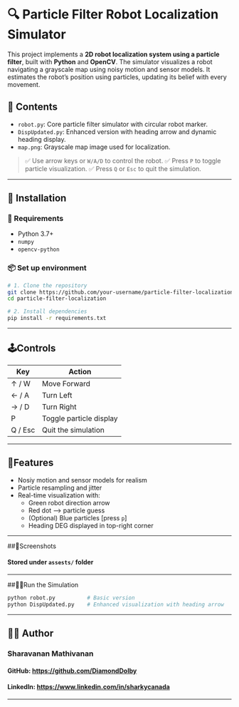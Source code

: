 # 🔍 Particle Filter Robot Localization Simulator

This project implements a **2D robot localization system using a particle filter**, built with **Python** and **OpenCV**. The simulator visualizes a robot navigating a grayscale map using noisy motion and sensor models. It estimates the robot’s position using particles, updating its belief with every movement.

## 📁 Contents

- `robot.py`: Core particle filter simulator with circular robot marker.
- `DispUpdated.py`: Enhanced version with heading arrow and dynamic heading display.
- `map.png`: Grayscale map image used for localization.

> ✅ Use arrow keys or `W/A/D` to control the robot.
> ✅ Press `P` to toggle particle visualization.
> ✅ Press `Q` or `Esc` to quit the simulation.

---

## 🚀 Installation

### 🧱 Requirements

- Python 3.7+
- `numpy`
- `opencv-python`

### 📦 Set up environment

```bash
# 1. Clone the repository
git clone https://github.com/your-username/particle-filter-localization.git
cd particle-filter-localization

# 2. Install dependencies
pip install -r requirements.txt
```

---

## 🕹️Controls
| Key     | Action                  |
| ------- | ----------------------- |
| ↑ / W   | Move Forward            |
| ← / A   | Turn Left               |
| → / D   | Turn Right              |
| P       | Toggle particle display |
| Q / Esc | Quit the simulation     |

---

## 🤯Features
- Nosiy motion and sensor models for realism
- Particle resampling and jitter
- Real-time visualization with:
  - Green robot direction arrow
  - Red dot --> particle guess
  - (Optional) Blue particles [press ```p```]
  - Heading DEG displayed in top-right corner
 
---

##🎥Screenshots
#### Stored under ```assests/``` folder

---

##🏃‍♂️Run the Simulation
```bash
python robot.py          # Basic version
python DispUpdated.py    # Enhanced visualization with heading arrow
```

---

## 🙋‍♂️ Author
### Sharavanan Mathivanan
#### GitHub: https://github.com/DiamondDolby
#### LinkedIn: https://www.linkedin.com/in/sharkycanada

---
